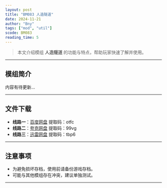```yaml
---
layout: post
title: "BM083 人造隧道"
date: 2024-11-21
author: "Bny"
tags: ["mod", "util"]
scode: BM083
reading_time: 5
---
```


> 本文介绍模组 **人造隧道** 的功能与特点，帮助玩家快速了解并使用。

---

## 模组简介

内容有待更新...

---


## 文件下载
- **线路一**：[百度网盘](https://pan.baidu.com/s/1jXBosOfPL965wFDWwyOgDQ?pwd=otfc)  提取码：otfc  
- **线路二**：[夸克网盘](https://pan.quark.cn/s/17268f5b273a?pwd=99vg)  提取码：99vg  
- **线路三**：[迅雷网盘](https://pan.xunlei.com/s/VOCCbcSDq9n3Yh7C3YoPmflNA1?pwd=tbp6)  提取码：tbp6  

---

## 注意事项
- 为避免损坏存档，使用前请备份游戏存档。
- 可能与其他模组存在冲突，建议单独测试。

---

